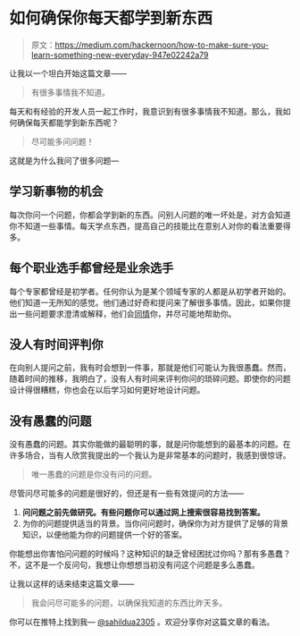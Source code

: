 # 如何确保你每天都学到新东西

> 原文：<https://medium.com/hackernoon/how-to-make-sure-you-learn-something-new-everyday-947e02242a79>

让我以一个坦白开始这篇文章——

> 有很多事情我不知道。

每天和有经验的开发人员一起工作时，我意识到有很多事情我不知道。那么，我如何确保每天都能学到新东西呢？

> 尽可能多问问题！

这就是为什么我问了很多问题—

## 学习新事物的机会

每次你问一个问题，你都会学到新的东西。问别人问题的唯一坏处是，对方会知道你不知道一些事情。每天学点东西，提高自己的技能比在意别人对你的看法重要得多。

## 每个职业选手都曾经是业余选手

每个专家都曾经是初学者。任何你认为是某个领域专家的人都是从初学者开始的。他们知道一无所知的感觉。他们通过好奇和提问来了解很多事情。因此，如果你提出一些问题要求澄清或解释，他们会[同情](https://hackernoon.com/tagged/empathize)你，并尽可能地帮助你。

## 没人有时间评判你

在向别人提问之前，我有时会想到一件事，那就是他们可能认为我很愚蠢。然而，随着时间的推移，我明白了，没有人有时间来评判你问的琐碎问题。即使你的问题设计得很糟糕，你也会在以后学习如何更好地设计问题。

## 没有愚蠢的问题

没有愚蠢的问题。其实你能做的最聪明的事，就是问你能想到的最基本的问题。在许多场合，当有人欣赏我提出的一个我认为是非常基本的问题时，我感到很惊讶。

> 唯一愚蠢的问题是你没有问的问题。

尽管问尽可能多的问题是很好的，但还是有一些有效提问的方法——

1.  **问问题之前先做研究。有些问题你可以通过网上搜索很容易找到答案。**
2.  为你的问题提供适当的背景。当你问问题时，确保你为对方提供了足够的背景知识，以便他能为你的问题提供一个好的答案。

你能想出你害怕问问题的时候吗？这种知识的缺乏曾经困扰过你吗？那有多愚蠢？不，这不是一个反问句，我想让你想想当初没有问这个问题是多么愚蠢。

让我以这样的话来结束这篇文章——

> 我会问尽可能多的问题，以确保我知道的东西比昨天多。

你可以在推特上找到我— [@sahildua2305](https://twitter.com/sahildua2305) 。欢迎分享你对这篇文章的看法。